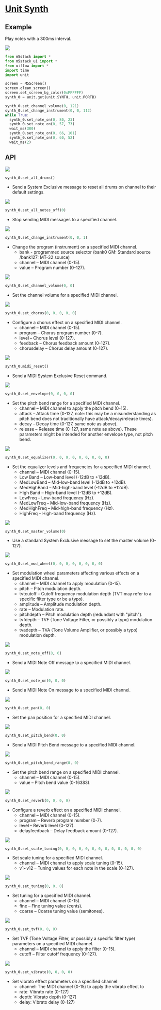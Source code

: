 # [Unit Synth](/en/unit/Unit-Synth)

## Example

Play notes with a 300ms interval.

<img class="blockly_svg" src="https://m5stack.oss-cn-shenzhen.aliyuncs.com/resource/docs/static/assets/img/uiflow/blockly/unit/synth/uiflow_block_example.svg">

```python
from m5stack import *
from m5stack_ui import *
from uiflow import *
import time
import unit

screen = M5Screen()
screen.clean_screen()
screen.set_screen_bg_color(0xFFFFFF)
synth_0 = unit.get(unit.SYNTH, unit.PORTB)

synth_0.set_channel_volume(0, 121)
synth_0.set_change_instrument(0, 0, 112)
while True:
  synth_0.set_note_on(0, 80, 23)
  synth_0.set_note_on(0, 57, 73)
  wait_ms(300)
  synth_0.set_note_on(0, 66, 101)
  synth_0.set_note_on(0, 60, 52)
  wait_ms(2)
```

## API

<img class="blockly_svg" src="https://m5stack.oss-cn-shenzhen.aliyuncs.com/resource/docs/static/assets/img/uiflow/blockly/unit/synth/uiflow_block_unit_synth_set_all_drums.svg">

```python
synth_0.set_all_drums()
```

- Send a System Exclusive message to reset all drums on channel to their default settings.

<img class="blockly_svg" src="https://m5stack.oss-cn-shenzhen.aliyuncs.com/resource/docs/static/assets/img/uiflow/blockly/unit/synth/uiflow_block_unit_synth_set_all_note_off.svg">

```python
synth_0.set_all_notes_off(0)
```

- Stop sending MIDI messages to a specified channel.

<img class="blockly_svg" src="https://m5stack.oss-cn-shenzhen.aliyuncs.com/resource/docs/static/assets/img/uiflow/blockly/unit/synth/uiflow_block_unit_synth_set_change_instrument.svg">

```python
synth_0.set_change_instrument(0, 0, 1)
```

- Change the program (instrument) on a specified MIDI channel.
  - bank - programmed source selector (bank0 GM: Standard source /bank127: MT-32 source)
  - channel – MIDI channel (0-15).
  - value – Program number (0-127).

<img class="blockly_svg" src="https://m5stack.oss-cn-shenzhen.aliyuncs.com/resource/docs/static/assets/img/uiflow/blockly/unit/synth/uiflow_block_unit_synth_set_channel_volume.svg">

```python
synth_0.set_channel_volume(0, 0)
```

- Set the channel volume for a specified MIDI channel.

<img class="blockly_svg" src="https://m5stack.oss-cn-shenzhen.aliyuncs.com/resource/docs/static/assets/img/uiflow/blockly/unit/synth/uiflow_block_unit_synth_set_chorus.svg">

```python
synth_0.set_chorus(0, 0, 0, 0, 0)
```

- Configure a chorus effect on a specified MIDI channel.
  - channel – MIDI channel (0-15).
  - program – Chorus program number (0-7).
  - level – Chorus level (0-127).
  - feedback – Chorus feedback amount (0-127).
  - chorusdelay – Chorus delay amount (0-127).

<img class="blockly_svg" src="https://m5stack.oss-cn-shenzhen.aliyuncs.com/resource/docs/static/assets/img/uiflow/blockly/unit/synth/uiflow_block_unit_synth_set_device_reset.svg">

```python
synth_0.midi_reset()
```

- Send a MIDI System Exclusive Reset command.

<img class="blockly_svg" src="https://m5stack.oss-cn-shenzhen.aliyuncs.com/resource/docs/static/assets/img/uiflow/blockly/unit/synth/uiflow_block_unit_synth_set_envelope.svg">

```python
synth_0.set_envelope(0, 0, 0, 0)
```

- Set the pitch bend range for a specified MIDI channel.
  - channel – MIDI channel to apply the pitch bend (0-15).
  - attack – Attack time (0-127, note: this may be a misunderstanding as pitch bend does not traditionally have attack/decay/release times).
  - decay – Decay time (0-127, same note as above).
  - release – Release time (0-127, same note as above). These parameters might be intended for another envelope type, not pitch bend.

<img class="blockly_svg" src="https://m5stack.oss-cn-shenzhen.aliyuncs.com/resource/docs/static/assets/img/uiflow/blockly/unit/synth/uiflow_block_unit_synth_set_eq.svg">

```python
synth_0.set_equalizer(0, 0, 0, 0, 0, 0, 0, 0, 0)
```

- Set the equalizer levels and frequencies for a specified MIDI channel.
  - channel – MIDI channel (0-15).
  - Low Band – Low-band level (-12dB to +12dB).
  - MedLowBand – Mid-low-band level (-12dB to +12dB).
  - MedHighBand – Mid-high-band level (-12dB to +12dB).
  - High Band – High-band level (-12dB to +12dB).
  - LowFreq – Low-band frequency (Hz).
  - MedLowFreq – Mid-low-band frequency (Hz).
  - MedHighFreq – Mid-high-band frequency (Hz).
  - HighFreq – High-band frequency (Hz).

<img class="blockly_svg" src="https://m5stack.oss-cn-shenzhen.aliyuncs.com/resource/docs/static/assets/img/uiflow/blockly/unit/synth/uiflow_block_unit_synth_set_master_volume.svg">

```python
synth_0.set_master_volume(0)
```

- Use a standard System Exclusive message to set the master volume (0-127).

<img class="blockly_svg" src="https://m5stack.oss-cn-shenzhen.aliyuncs.com/resource/docs/static/assets/img/uiflow/blockly/unit/synth/uiflow_block_unit_synth_set_mod_wheel.svg">

```python
synth_0.set_mod_wheel(0, 0, 0, 0, 0, 0, 0, 0)
```

- Set modulation wheel parameters affecting various effects on a specified MIDI channel.
  - channel – MIDI channel to apply modulation (0-15).
  - pitch – Pitch modulation depth.
  - tvtcutoff – Cutoff frequency modulation depth (TVT may refer to a specific filter type or be a typo).
  - amplitude – Amplitude modulation depth.
  - rate – Modulation rate.
  - pitchdepth – Pitch modulation depth (redundant with "pitch").
  - tvfdepth – TVF (Tone Voltage Filter, or possibly a typo) modulation depth.
  - tvadepth – TVA (Tone Volume Amplifier, or possibly a typo) modulation depth.

<img class="blockly_svg" src="https://m5stack.oss-cn-shenzhen.aliyuncs.com/resource/docs/static/assets/img/uiflow/blockly/unit/synth/uiflow_block_unit_synth_set_note_off.svg">

```python
synth_0.set_note_off(0, 0)
```

- Send a MIDI Note Off message to a specified MIDI channel.

<img class="blockly_svg" src="https://m5stack.oss-cn-shenzhen.aliyuncs.com/resource/docs/static/assets/img/uiflow/blockly/unit/synth/uiflow_block_unit_synth_set_note_on.svg">

```python
synth_0.set_note_on(0, 0, 0)
```

- Send a MIDI Note On message to a specified MIDI channel.

<img class="blockly_svg" src="https://m5stack.oss-cn-shenzhen.aliyuncs.com/resource/docs/static/assets/img/uiflow/blockly/unit/synth/uiflow_block_unit_synth_set_pan.svg">

```python
synth_0.set_pan(0, 0)
```

- Set the pan position for a specified MIDI channel.

<img class="blockly_svg" src="https://m5stack.oss-cn-shenzhen.aliyuncs.com/resource/docs/static/assets/img/uiflow/blockly/unit/synth/uiflow_block_unit_synth_set_pitch_bend.svg">

```python
synth_0.set_pitch_bend(0, 0)
```

- Send a MIDI Pitch Bend message to a specified MIDI channel.

<img class="blockly_svg" src="https://m5stack.oss-cn-shenzhen.aliyuncs.com/resource/docs/static/assets/img/uiflow/blockly/unit/synth/uiflow_block_unit_synth_set_pitch_bend_range.svg">

```python
synth_0.set_pitch_bend_range(0, 0)
```

- Set the pitch bend range on a specified MIDI channel.
  - channel – MIDI channel (0-15).
  - value – Pitch bend value (0-16383).

<img class="blockly_svg" src="https://m5stack.oss-cn-shenzhen.aliyuncs.com/resource/docs/static/assets/img/uiflow/blockly/unit/synth/uiflow_block_unit_synth_set_reverb.svg">

```python
synth_0.set_reverb(0, 0, 0, 0)
```

- Configure a reverb effect on a specified MIDI channel.
  - channel – MIDI channel (0-15).
  - program – Reverb program number (0-7).
  - level – Reverb level (0-127).
  - delayfeedback – Delay feedback amount (0-127).

<img class="blockly_svg" src="https://m5stack.oss-cn-shenzhen.aliyuncs.com/resource/docs/static/assets/img/uiflow/blockly/unit/synth/uiflow_block_unit_synth_set_scale_tuning.svg">

```python
synth_0.set_scale_tuning(0, 0, 0, 0, 0, 0, 0, 0, 0, 0, 0, 0, 0)
```

- Set scale tuning for a specified MIDI channel.
  - channel – MIDI channel to apply scale tuning (0-15).
  - v1~v12 – Tuning values for each note in the scale (0-127).

<img class="blockly_svg" src="https://m5stack.oss-cn-shenzhen.aliyuncs.com/resource/docs/static/assets/img/uiflow/blockly/unit/synth/uiflow_block_unit_synth_set_tuning.svg">

```python
synth_0.set_tuning(0, 0, 0)
```

- Set tuning for a specified MIDI channel.
  - channel – MIDI channel (0-15).
  - fine – Fine tuning value (cents).
  - coarse – Coarse tuning value (semitones).

<img class="blockly_svg" src="https://m5stack.oss-cn-shenzhen.aliyuncs.com/resource/docs/static/assets/img/uiflow/blockly/unit/synth/uiflow_block_unit_synth_set_tvf.svg">

```python
synth_0.set_tvf(0, 0, 0)
```

- Set TVF (Tone Voltage Filter, or possibly a specific filter type) parameters on a specified MIDI channel.
  - channel – MIDI channel to apply the filter (0-15).
  - cutoff – Filter cutoff frequency (0-127).

<img class="blockly_svg" src="https://m5stack.oss-cn-shenzhen.aliyuncs.com/resource/docs/static/assets/img/uiflow/blockly/unit/synth/uiflow_block_unit_synth_set_vibrate.svg">

```python
synth_0.set_vibrate(0, 0, 0, 0)
```

- Set vibrato effect parameters on a specified channel
  - channel: The MIDI channel (0-15) to apply the vibrato effect to
  - rate: Vibrato rate (0-127)
  - depth: Vibrato depth (0-127)
  - delay: Vibrato delay (0-127)
